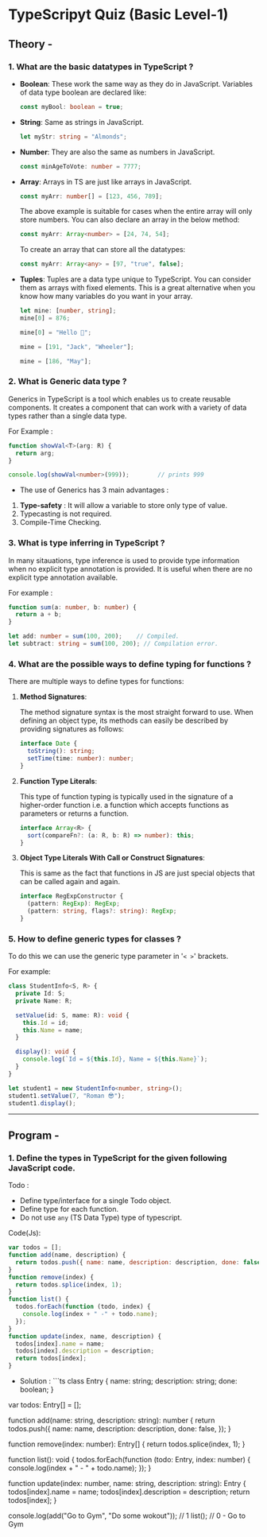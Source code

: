 # TypeScripyt Quiz (Basic Level-1) 

## Theory -

### 1. What are the basic datatypes in TypeScript ?

   - **Boolean**: These work the same way as they do in JavaScript. Variables of data type boolean are declared like:

     ```ts
     const myBool: boolean = true;
     ```

   - **String**: Same as strings in JavaScript.

     ```ts
     let myStr: string = "Almonds";
     ```

   - **Number**: They are also the same as numbers in JavaScript.
     ```ts
     const minAgeToVote: number = 7777;
     ```
   - **Array**: Arrays in TS are just like arrays in JavaScript.
     ```ts
     const myArr: number[] = [123, 456, 789];
     ```
     The above example is suitable for cases when the entire array will only store numbers.
     You can also declare an array in the below method:
     ```ts
     const myArr: Array<number> = [24, 74, 54];
     ```
     To create an array that can store all the datatypes:
     ```ts
     const myArr: Array<any> = [97, "true", false];
     ```
   - **Tuples**: Tuples are a data type unique to TypeScript. You can consider them as arrays with fixed elements. This is a great alternative when you know how many variables do you want in your array.

     ```ts
     let mine: [number, string];
     mine[0] = 876;           

     mine[0] = "Hello 🙂";       

     mine = [191, "Jack", "Wheeler"];        

     mine = [186, "May"];          
     ```

### 2. What is Generic data type ?

   Generics in TypeScript is a tool which enables us to create reusable components. It creates a component that can work with a variety of data types rather than a single data type.
   
   For Example :

   ```ts
   function showVal<T>(arg: R) {
     return arg;
   }

   console.log(showVal<number>(999));        // prints 999
   ```

   * The use of Generics has 3 main advantages :

   1. **Type-safety** : It will allow a variable to store only type of value.
   2. Typecasting is not required.
   3. Compile-Time Checking.

### 3. What is type inferring in TypeScript ?

   In many sitauations, type inference is used to provide type information when no explicit type annotation is provided. It is useful when there are no explicit type annotation available.

   For example :

   ```ts
   function sum(a: number, b: number) {
     return a + b;
   }

   let add: number = sum(100, 200);    // Compiled.
   let subtract: string = sum(100, 200); // Compilation error.
   ```
   
### 4. What are the possible ways to define typing for functions ?

   There are multiple ways to define types for functions:

   1. **Method Signatures**:

      The method signature syntax is the most straight forward to use. When defining an object type, its methods can easily be described by providing signatures as follows:

      ```ts
      interface Date {
        toString(): string;
        setTime(time: number): number;
      }
      ```

   2. **Function Type Literals**:

      This type of function typing is typically used in the signature of a higher-order function i.e. a function which accepts functions as parameters or returns a function.

      ```ts
      interface Array<R> {
        sort(compareFn?: (a: R, b: R) => number): this;
      }
      ```

   3. **Object Type Literals With Call or Construct Signatures**:

      This is same as the fact that functions in JS are just special objects that can be called again and again.

      ```ts
      interface RegExpConstructor {
        (pattern: RegExp): RegExp;
        (pattern: string, flags?: string): RegExp;
      }
      ```
### 5. How to define generic types for classes ?

   To do this we can use the generic type parameter in '`< >`' brackets.

   For example:

   ```ts
   class StudentInfo<S, R> {
     private Id: S;
     private Name: R;

     setValue(id: S, mame: R): void {
       this.Id = id;
       this.Name = name;
     }

     display(): void {
       console.log(`Id = ${this.Id}, Name = ${this.Name}`);
     }
   }

   let student1 = new StudentInfo<number, string>();
   student1.setValue(7, "Roman 😎");
   student1.display();
   ```
 
 <hr>

## Program -

### 1. Define the types in TypeScript for the given following JavaScript code.

 Todo :

   - Define type/interface for a single Todo object.
   - Define type for each function.
   - Do not use `any` (TS Data Type) type of typescript.

   Code(Js):

   ```js
   var todos = [];
   function add(name, description) {
     return todos.push({ name: name, description: description, done: false });
   }
   function remove(index) {
     return todos.splice(index, 1);
   }
   function list() {
     todos.forEach(function (todo, index) {
       console.log(index + " -" + todo.name);
     });
   }
   function update(index, name, description) {
     todos[index].name = name;
     todos[index].description = description;
     return todos[index];
   }
   ```
   * Solution :
    ```ts
   class Entry {
     name: string;
     description: string;
     done: boolean;
   }

   var todos: Entry[] = [];

   function add(name: string, description: string): number {
     return todos.push({
       name: name,
       description: description,
       done: false,
     });
   }

   function remove(index: number): Entry[] {
     return todos.splice(index, 1);
   }

   function list(): void {
     todos.forEach(function (todo: Entry, index: number) {
       console.log(index + " - " + todo.name);
     });
   }

   function update(index: number, name: string, description: string): Entry {
     todos[index].name = name;
     todos[index].description = description;
     return todos[index];
   }

   console.log(add("Go to Gym", "Do some wokout"));        // 1
   list();        // 0 - Go to Gym
   ```

   
